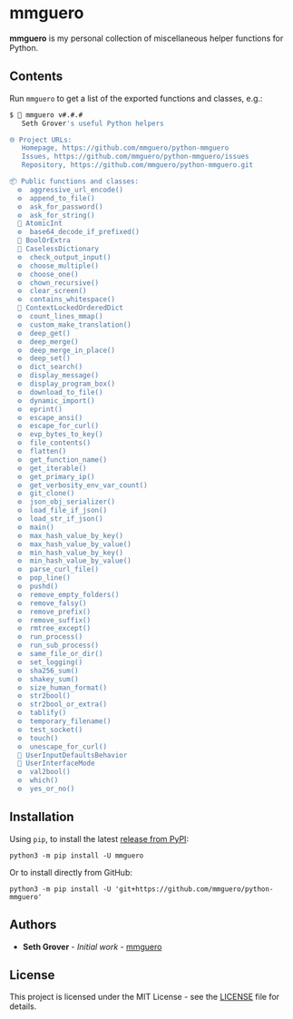 # mmguero

**mmguero** is my personal collection of miscellaneous helper functions for Python.

## Contents

Run `mmguero` to get a list of the exported functions and classes, e.g.:

```bash
$ 🧰 mmguero v#.#.#
   Seth Grover's useful Python helpers

🌐 Project URLs:
   Homepage, https://github.com/mmguero/python-mmguero
   Issues, https://github.com/mmguero/python-mmguero/issues
   Repository, https://github.com/mmguero/python-mmguero.git

📦 Public functions and classes:
  ⚙️  aggressive_url_encode()
  ⚙️  append_to_file()
  ⚙️  ask_for_password()
  ⚙️  ask_for_string()
  🧱 AtomicInt
  ⚙️  base64_decode_if_prefixed()
  🧱 BoolOrExtra
  🧱 CaselessDictionary
  ⚙️  check_output_input()
  ⚙️  choose_multiple()
  ⚙️  choose_one()
  ⚙️  chown_recursive()
  ⚙️  clear_screen()
  ⚙️  contains_whitespace()
  🧱 ContextLockedOrderedDict
  ⚙️  count_lines_mmap()
  ⚙️  custom_make_translation()
  ⚙️  deep_get()
  ⚙️  deep_merge()
  ⚙️  deep_merge_in_place()
  ⚙️  deep_set()
  ⚙️  dict_search()
  ⚙️  display_message()
  ⚙️  display_program_box()
  ⚙️  download_to_file()
  ⚙️  dynamic_import()
  ⚙️  eprint()
  ⚙️  escape_ansi()
  ⚙️  escape_for_curl()
  ⚙️  evp_bytes_to_key()
  ⚙️  file_contents()
  ⚙️  flatten()
  ⚙️  get_function_name()
  ⚙️  get_iterable()
  ⚙️  get_primary_ip()
  ⚙️  get_verbosity_env_var_count()
  ⚙️  git_clone()
  ⚙️  json_obj_serializer()
  ⚙️  load_file_if_json()
  ⚙️  load_str_if_json()
  ⚙️  main()
  ⚙️  max_hash_value_by_key()
  ⚙️  max_hash_value_by_value()
  ⚙️  min_hash_value_by_key()
  ⚙️  min_hash_value_by_value()
  ⚙️  parse_curl_file()
  ⚙️  pop_line()
  ⚙️  pushd()
  ⚙️  remove_empty_folders()
  ⚙️  remove_falsy()
  ⚙️  remove_prefix()
  ⚙️  remove_suffix()
  ⚙️  rmtree_except()
  ⚙️  run_process()
  ⚙️  run_sub_process()
  ⚙️  same_file_or_dir()
  ⚙️  set_logging()
  ⚙️  sha256_sum()
  ⚙️  shakey_sum()
  ⚙️  size_human_format()
  ⚙️  str2bool()
  ⚙️  str2bool_or_extra()
  ⚙️  tablify()
  ⚙️  temporary_filename()
  ⚙️  test_socket()
  ⚙️  touch()
  ⚙️  unescape_for_curl()
  🧱 UserInputDefaultsBehavior
  🧱 UserInterfaceMode
  ⚙️  val2bool()
  ⚙️  which()
  ⚙️  yes_or_no()
```

## Installation

Using `pip`, to install the latest [release from PyPI](https://pypi.org/project/mmguero/):

```
python3 -m pip install -U mmguero
```

Or to install directly from GitHub:


```
python3 -m pip install -U 'git+https://github.com/mmguero/python-mmguero'
```

## Authors

* **Seth Grover** - *Initial work* - [mmguero](https://github.com/mmguero)

## License

This project is licensed under the MIT License - see the [LICENSE](LICENSE) file for details.